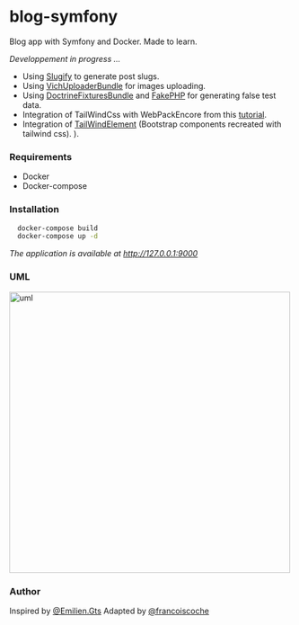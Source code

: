 # blog-symfony
Blog app with Symfony and Docker. Made to learn.



*Developpement in progress ...*

- Using [Slugify](https://github.com/cocur/slugify) to generate post slugs.
- Using [VichUploaderBundle](https://github.com/dustin10/VichUploaderBundle) for images uploading.
- Using [DoctrineFixturesBundle](https://symfony.com/bundles/DoctrineFixturesBundle/current/index.html) and [FakePHP](https://fakerphp.github.io/) for generating false test data.
- Integration of TailWindCss with WebPackEncore from this [tutorial](https://www.yourigalescot.com/fr/blog/comment-integrer-tailwindcss-v3-a-un-projet-symfony-avec-webpack-encore).
- Integration of [TailWindElement](https://tailwind-elements.com/quick-start/) (Bootstrap components recreated with tailwind css).
).



### Requirements

- Docker
- Docker-compose

### Installation

```bash
  docker-compose build
  docker-compose up -d
```

*The application is available at http://127.0.0.1:9000*

### UML

<img width="500" alt="uml" src="https://user-images.githubusercontent.com/102531037/199607904-e6f927d8-6f70-41c3-86ee-260807757ee3.png">


### Author

Inspired by [@Emilien.Gts](https://gitlab.com/Emilien.Gts)
Adapted by [@francoiscoche](https://github.com/francoiscoche)
